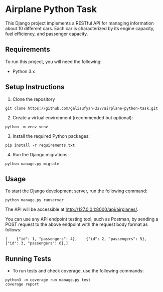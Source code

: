 # Airplane Python Task

This Django project implements a RESTful API for managing information about 10 different cars. Each car is characterized by its engine capacity, fuel efficiency, and passenger capacity.

## Requirements

To run this project, you will need the following:

- Python 3.x

## Setup Instructions

1. Clone the repository
```shell
git clone https://github.com/galisufyan-327/airplane-python-task.git
```

2. Create a virtual environment (recommended but optional):
```shell
python -m venv venv
```

3. Install the required Python packages:
```shell
pip install -r requirements.txt
```

4. Run the Django migrations:
```shell
python manage.py migrate
```


## Usage

To start the Django development server, run the following command:
```shell
python manage.py runserver
```

The API will be accessible at http://127.0.0.1:8000/api/airplanes/.

You can use any API endpoint testing tool, such as Postman, by sending a POST request to the above endpoint with the request body format as follows:

```
[    {"id": 1, "passengers": 4},    {"id": 2, "passengers": 5},    {"id": 3, "passengers": 6},]
```

## Running Tests

- To run tests and check coverage, use the following commands:

```shell
python3 -m coverage run manage.py test
coverage report
```


